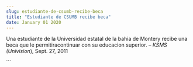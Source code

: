 ```yaml
---
slug: estudiante-de-csumb-recibe-beca
title: "Estudiante de CSUMB recibe beca"
date: January 01 2020
---
```


 
<p>
  Una estudiante de la Universidad estatal de la bahia de Montery recibe una
  beca que le permitiracontinuar con su educacion superior.
  <em>– KSMS (Univision</em>), Sept. 27, 2011
</p>
```
